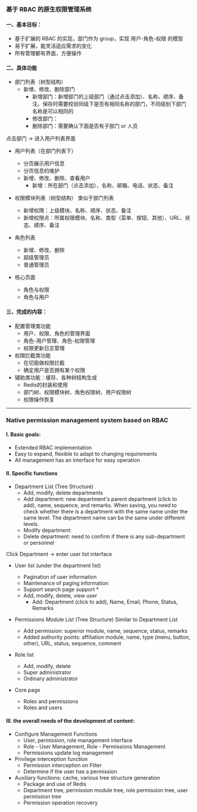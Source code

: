 ### 基于 RBAC 的原生权限管理系统

#### 一、基本目标：

- 基于扩展的 RBAC 的实现，部门作为 group，实现 用户-角色-权限 的模型
- 易于扩展，能灵活适应需求的变化
- 所有管理都有界面，方便操作

#### 二、具体功能

- 部门列表（树型结构）
    - 新增、修改、删除部门
        - 新增部门：新增部门的上级部门（通过点击添加）、名称、顺序、备注。保存时需要校验同级下是否有相同名称的部门，不同级别下部门名称是可以相同的
        - 修改部门：
        - 删除部门：需要确认下面是否有子部门 or 人员

点击部门 -> 进入用户列表界面

- 用户列表（在部门列表下）
    - 分页展示用户信息
    - 分页信息的维护
    - 新增、修改、删除、查看用户
        - 新增：所在部门（点击添加）、名称、邮箱、电话、状态、备注

- 权限模块列表（树型结构） 类似于部门列表
    - 新增权限：上级模块、名称、顺序、状态、备注
    - 新增权限点：所属权限模块、名称、类型（菜单、按钮、其他）、URL、状态、顺序、备注

- 角色列表
    - 新增、修改、删除
    - 超级管理员
    - 普通管理员

- 核心页面
    - 角色与权限
    - 角色与用户

#### 三、完成的内容：

- 配置管理类功能
    - 用户、权限、角色的管理界面
    - 角色-用户管理、角色-权限管理
    - 权限更新日志管理
- 权限拦截类功能
    - 在切面做权限拦截
    - 确定用户是否拥有某个权限
- 辅助类功能：缓存、各种树结构生成
    - Redis的封装和使用
    - 部门树、权限模块树、角色权限树、用户权限树
    - 权限操作恢复

*************

### Native permission management system based on RBAC

#### I. Basic goals:

- Extended RBAC implementation
- Easy to expand, flexible to adapt to changing requirements
- All management has an interface for easy operation

#### Ⅱ. Specific functions 

- Department List (Tree Structure)
    - Add, modify, delete departments
    - Add department: new department's parent department (click to add), name, sequence, and remarks. When saving, you need to check whether there is a department with the same name under the same level. The department name can be the same under different levels.
    - Modify department:
    - Delete department: need to confirm if there is any sub-department or personnel

Click Department -> enter user list interface

- User list (under the department list)
    - Pagination of user information
    - Maintenance of paging information
    - Support search page support *
    - Add, modify, delete, view user
        - Add: Department (click to add), Name, Email, Phone, Status, Remarks

- Permissions Module List (Tree Structure) Similar to Department List
    - Add permission: superior module, name, sequence, status, remarks
    - Added authority points: affiliation module, name, type (menu, button, other), URL, status, sequence, comment

- Role list
    - Add, modify, delete
    - Super administrator
    - Ordinary administrator

- Core page
    - Roles and permissions
    - Roles and users

#### Ⅲ.  the overall needs of the development of content:

- Configure Management Functions
    - User, permission, role management interface
    - Role - User Management, Role - Permissions Management
    - Permissions update log management
- Privilege interception function
    - Permission interception on Fliter
    - Determine if the user has a permission
- Auxiliary functions: cache, various tree structure generation
    - Package and use of Redis
    - Department tree, permission module tree, role permission tree, user permission tree
    - Permission operation recovery